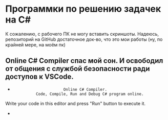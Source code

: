 # Программки по решению задачек на C#

К сожалению, с рабочего ПК не могу вставить скриншоты. Надеюсь, репозиторий на GitHub достаточное док-во, что это мои работы (ну, по крайней мере, на моём пк)

## Online C# Compiler спас мой сон. И освободил от общения с службой безопасности ради доступов к VSCode.

*
                            Online C# Compiler.
                Code, Compile, Run and Debug C# program online.
Write your code in this editor and press "Run" button to execute it.

*
